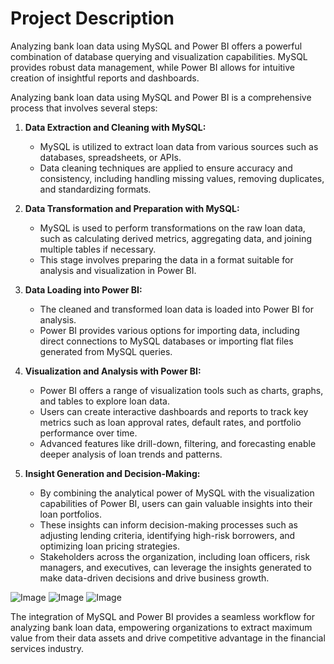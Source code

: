 # Project Description
Analyzing bank loan data using MySQL and Power BI offers a powerful combination of database querying and visualization capabilities. MySQL provides robust data management, while Power BI allows for intuitive creation of insightful reports and dashboards. 

Analyzing bank loan data using MySQL and Power BI is a comprehensive process that involves several steps:

1. **Data Extraction and Cleaning with MySQL:**
   - MySQL is utilized to extract loan data from various sources such as databases, spreadsheets, or APIs.
   - Data cleaning techniques are applied to ensure accuracy and consistency, including handling missing values, removing duplicates, and standardizing formats.

2. **Data Transformation and Preparation with MySQL:**
   - MySQL is used to perform transformations on the raw loan data, such as calculating derived metrics, aggregating data, and joining multiple tables if necessary.
   - This stage involves preparing the data in a format suitable for analysis and visualization in Power BI.

3. **Data Loading into Power BI:**
   - The cleaned and transformed loan data is loaded into Power BI for analysis.
   - Power BI provides various options for importing data, including direct connections to MySQL databases or importing flat files generated from MySQL queries.

4. **Visualization and Analysis with Power BI:**
   - Power BI offers a range of visualization tools such as charts, graphs, and tables to explore loan data.
   - Users can create interactive dashboards and reports to track key metrics such as loan approval rates, default rates, and portfolio performance over time.
   - Advanced features like drill-down, filtering, and forecasting enable deeper analysis of loan trends and patterns.

5. **Insight Generation and Decision-Making:**
   - By combining the analytical power of MySQL with the visualization capabilities of Power BI, users can gain valuable insights into their loan portfolios.
   - These insights can inform decision-making processes such as adjusting lending criteria, identifying high-risk borrowers, and optimizing loan pricing strategies.
   - Stakeholders across the organization, including loan officers, risk managers, and executives, can leverage the insights generated to make data-driven decisions and drive business growth.



![Image](https://github.com/users/rutusatarkar/projects/2/assets/156874862/abfdc093-2907-447b-883d-945f464c0bef)
![Image](https://github.com/users/rutusatarkar/projects/2/assets/156874862/e42c75ef-f2fe-4724-bf6c-913592021e88)
![Image](https://github.com/users/rutusatarkar/projects/2/assets/156874862/92521454-26e4-450d-bebf-169bc4b9b4e5)

The integration of MySQL and Power BI provides a seamless workflow for analyzing bank loan data, empowering organizations to extract maximum value from their data assets and drive competitive advantage in the financial services industry.
